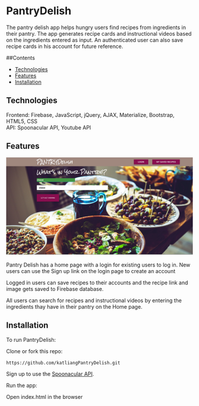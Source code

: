# PantryDelish
The pantry delish app helps hungry users find recipes from ingredients in their pantry. The app generates recipe cards and instructional videos based on the ingredients entered as input. An authenticated user can also save recipe cards in his account for future reference. 

##Contents
* [Technologies](#technologies)
* [Features](#features)
* [Installation](#install)

## <a name="technologies"></a>Technologies
Frontend: Firebase, JavaScript, jQuery, AJAX, Materialize, Bootstrap, HTML5, CSS<br/>
API: Spoonacular API, Youtube API<br/>

## <a name="features"></a>Features

![alt tag](images/desk1.jpg)

Pantry Delish has a home page with a login for existing users to log in. New users can use the Sign up link on the login page to create an account<br>

Logged in users can save recipes to their accounts and the recipe link and image gets saved to Firebase database.<br>

All users can search for recipes and instructional videos by entering the ingredients thay have in their pantry on the Home page. <br>

## <a name="install"></a>Installation

To run PantryDelish:

Clone or fork this repo:

```
https://github.com/katliangPantryDelish.git
```
Sign up to use the [Spoonacular API](https://spoonacular.com/food-api).

Run the app:

Open index.html in the browser

